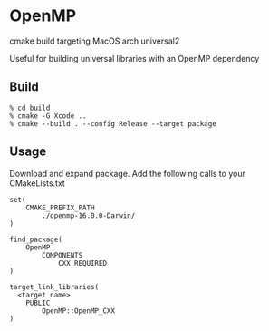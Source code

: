 # OpenMP
cmake build targeting MacOS arch universal2 

Useful for building universal libraries with an OpenMP dependency

## Build

```
% cd build
% cmake -G Xcode ..
% cmake --build . --config Release --target package
```

## Usage

Download and expand package. Add the following calls to your CMakeLists.txt

```
set(
    CMAKE_PREFIX_PATH
        ./openmp-16.0.0-Darwin/
)

find_package(
    OpenMP
        COMPONENTS
            CXX REQUIRED
)

target_link_libraries(
  <target name>
    PUBLIC
        OpenMP::OpenMP_CXX
)
```
